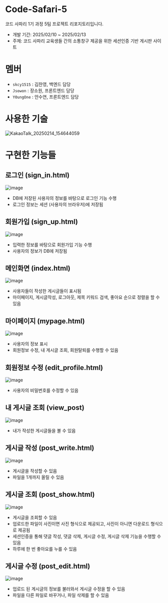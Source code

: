 # Code-Safari-5
코드 사파리 1기 과정 5팀 프로젝트 리포지토리입니다.

- 개발 기간: 2025/02/10 ~ 2025/02/13
- 주제: 코드 사파리 교육생들 간의 소통창구 제공을 위한 세션인증 기반 게시판 사이트

# 멤버
- `skcy1515` : 김찬영, 백엔드 담당
- `Jsowon` : 장소원, 프론트엔드 담당
- `Y0ungOne` : 안수연, 프론트엔드 담당

# 사용한 기술
![KakaoTalk_20250214_154644059](https://github.com/user-attachments/assets/7fecc70c-dec7-4e0b-a787-c49fa9a84b7c)

# 구현한 기능들
## 로그인 (sign_in.html)
![image](https://github.com/user-attachments/assets/31aadd30-7864-44d8-bb79-22c7d12681f8)

- DB에 저장된 사용자의 정보를 바탕으로 로그인 기능 수행
- 로그인 정보는 세션 (사용자의 브라우저)에 저장됨

## 회원가입 (sign_up.html)
![image](https://github.com/user-attachments/assets/6cb6a40d-6ed1-4415-851a-16eb11b1e04c)

- 입력한 정보를 바탕으로 회원가입 기능 수행
- 사용자의 정보가 DB에 저장됨

## 메인화면 (index.html)
![image](https://github.com/user-attachments/assets/8f21358e-8881-4a61-9951-59b3391c271e)

- 사용자들이 작성한 게시글들이 표시됨
- 마이페이지, 게시글작성, 로그아웃, 제목 키워드 검색, 좋아요 순으로 정렬을 할 수 있음

## 마이페이지 (mypage.html)
![image](https://github.com/user-attachments/assets/2ead9412-fcbe-4ae5-9e4d-39e5ec97f1f9)

- 사용자의 정보 표시
- 회원정보 수정, 내 게시글 조회, 회원탈퇴를 수행할 수 있음

## 회원정보 수정 (edit_profile.html)
![image](https://github.com/user-attachments/assets/273d022e-01e5-415a-b217-6b9268fed2d1)

- 사용자의 비밀번호를 수정할 수 있음

## 내 게시글 조회 (view_post)
![image](https://github.com/user-attachments/assets/1a6c6bed-a112-4442-80cb-576d71013543)

- 내가 작성한 게시글들을 볼 수 있음

## 게시글 작성 (post_write.html)
![image](https://github.com/user-attachments/assets/e531029b-56e8-4508-8749-0db336527646)

- 게시글을 작성할 수 있음
- 파일을 1개까지 올릴 수 있음

## 게시글 조회 (post_show.html)
![image](https://github.com/user-attachments/assets/4bfb714f-01b7-40c1-83dd-a5ef2d4d9b5d)

- 게시글을 조회할 수 있음
- 업로드한 파일이 사진이면 사진 형식으로 제공되고, 사진이 아니면 다운로드 형식으로 제공됨
- 세션인증을 통해 댓글 작성, 댓글 삭제, 게시글 수정, 게시글 삭제 기능을 수행할 수 있음
- 하루에 한 번 좋아요를 누를 수 있음

## 게시글 수정 (post_edit.html)
![image](https://github.com/user-attachments/assets/b5c1d360-0df6-47ec-abcb-5afded01829c)

- 업로드 된 게시글의 정보를 불러와서 게시글 수정을 할 수 있음
- 파일을 다른 파일로 바꾸거나, 파일 삭제를 할 수 있음
